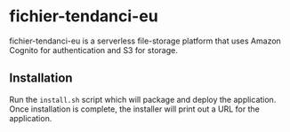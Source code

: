 # fichier-tendanci-eu

fichier-tendanci-eu is a serverless file-storage platform that uses Amazon Cognito for authentication and S3 for storage.

## Installation

Run the `install.sh` script which will package and deploy the application. Once installation is complete, the installer will print out a URL for the application.
